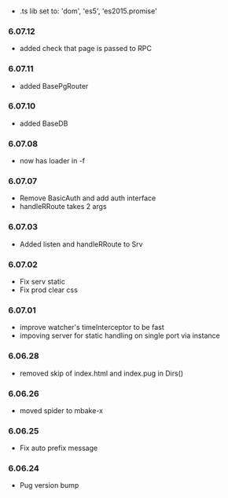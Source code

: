 ### 
- .ts lib set to: 'dom', 'es5', 'es2015.promise'


### 6.07.12
- added check that page is passed to RPC

### 6.07.11
- added BasePgRouter

### 6.07.10
- added BaseDB

### 6.07.08
- now has loader in -f

### 6.07.07
- Remove BasicAuth and add auth interface
- handleRRoute takes 2 args

### 6.07.03
- Added listen and  handleRRoute to Srv

### 6.07.02
- Fix serv static
- Fix prod clear css

### 6.07.01
-  improve watcher's timeInterceptor to be fast
-  impoving server for static handling on single port via instance

### 6.06.28
- removed skip of index.html and index.pug in Dirs()

### 6.06.26
- moved spider to mbake-x

### 6.06.25
- Fix auto prefix message

### 6.06.24
- Pug version bump